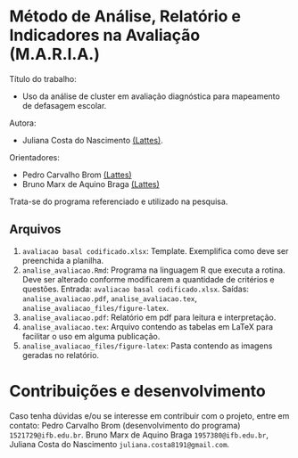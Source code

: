 # Método de Análise, Relatório e Indicadores na Avaliação (M.A.R.I.A.)

Título do trabalho: 
- Uso da análise de cluster em avaliação diagnóstica para mapeamento de defasagem escolar.

Autora: 
- Juliana Costa do Nascimento <a href="" target="_blank">(Lattes)</a>.

Orientadores: 
- Pedro Carvalho Brom <a href="http://lattes.cnpq.br/0154064396756002" target="_blank">(Lattes)</a>
- Bruno Marx de Aquino Braga <a href="http://lattes.cnpq.br/6926608312251267" target="_blank">(Lattes)</a>

Trata-se do programa referenciado e utilizado na pesquisa.

## Arquivos

1. ```avaliacao basal codificado.xlsx```: Template. Exemplifica como deve ser preenchida a planilha.
2. ```analise_avaliacao.Rmd```: Programa na linguagem R que executa a rotina. Deve ser alterado conforme modificarem a quantidade de critérios e questões. Entrada: ```avaliacao basal codificado.xlsx```. Saídas: ```analise_avaliacao.pdf```, ```analise_avaliacao.tex```, ```analise_avaliacao_files/figure-latex```.
3. ```analise_avaliacao.pdf```: Relatório em pdf para leitura e interpretação.
4. ```analise_avaliacao.tex```: Arquivo contendo as tabelas em LaTeX para facilitar o uso em alguma publicação.
5. ```analise_avaliacao_files/figure-latex```: Pasta contendo as imagens geradas no relatório.

# Contribuições e desenvolvimento

Caso tenha dúvidas e/ou se interesse em contribuir com o projeto, entre em contato: Pedro Carvalho Brom (desenvolvimento do programa) ```1521729@ifb.edu.br```. Bruno Marx de Aquino Braga ```1957380@ifb.edu.br```, Juliana Costa do Nascimento ```juliana.costa8191@gmail.com```.

